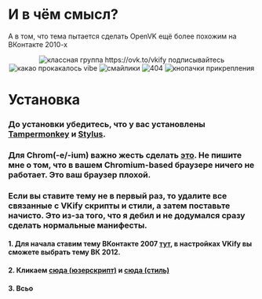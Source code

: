 # И в чём смысл?
А в том, что тема пытается сделать OpenVK ещё более похожим на ВКонтакте 2010-х
<p align="center">
  <img src="https://github.com/user-attachments/assets/b1ff5ee3-8075-48d0-8cc7-d15c7512b3b9" alt="классная группа https://ovk.to/vkify подписывайтесь" />
  <img src="https://github.com/user-attachments/assets/b98fa5a7-6e9d-4a31-89d3-8a84112a909e" alt="какао прокакалось vibe" />
  <img src="https://github.com/user-attachments/assets/10514054-325a-450f-868d-365455bd02de" alt="смайлики" />
  <img src="https://github.com/user-attachments/assets/eb6129f9-3eca-48d7-b76e-f56c1d7e741d" alt="404" />
  <img src="https://github.com/user-attachments/assets/51f14a67-5ace-4ce1-b958-d3ad764b5f45" alt="кнопачки прикрепления" />
</p>

# Установка
### До установки убедитесь, что у вас установлены [Tampermonkey](https://www.tampermonkey.net/) и [Stylus](https://add0n.com/stylus.html).


### Для Chrom(-e/-ium) важно жесть сделать [это](https://www.tampermonkey.net/faq.php#Q209). Не пишите мне о том, что в вашем Chromium-based браузере ничего не работает. Это ваш браузер плохой.


### Если вы ставите тему не в первый раз, то удалите все связанные с VKify скрипты и стили, а затем поставьте начисто. Это из-за того, что я дебил и не додумался сразу сделать нормальные манифесты.


#### 1. Для начала ставим тему ВКонтакте 2007 [тут](https://ovk.to/settings?act=interface), в настройках VKify вы сможете выбрать тему ВК 2012.
#### 2. Кликаем [сюда (юзерскрипт)](https://raw.githubusercontent.com/koke228666/VKify/refs/heads/main/vkify.user.js) и [сюда (стиль)](https://raw.githubusercontent.com/koke228666/VKify/refs/heads/main/vkify.user.css)
#### 3. Всьо

